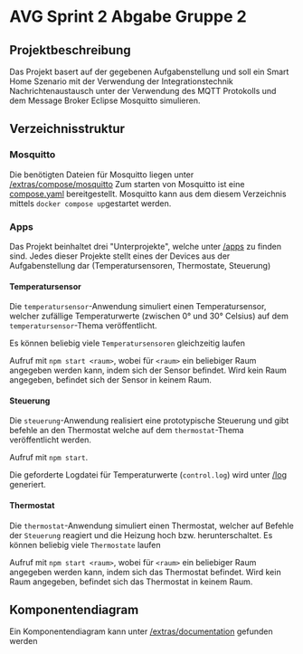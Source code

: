 # AVG Sprint 2 Abgabe Gruppe 2

## Projektbeschreibung

Das Projekt basert auf der gegebenen Aufgabenstellung und soll ein Smart Home Szenario mit der Verwendung der Integrationstechnik Nachrichtenaustausch unter der Verwendung
des MQTT Protokolls und dem Message Broker Eclipse Mosquitto simulieren.

## Verzeichnisstruktur

### Mosquitto

Die benötigten Dateien für Mosquitto liegen unter [/extras/compose/mosquitto](/extras/compose/mosquitto)
Zum starten von Mosquitto ist eine [compose.yaml](/extras/compose/mosquitto/compose.yaml) bereitgestellt.
Mosquitto kann aus dem diesem Verzeichnis mittels ```docker compose up```gestartet werden.

### Apps

Das Projekt beinhaltet drei "Unterprojekte", welche unter [/apps](/apps) zu finden sind.
Jedes dieser Projekte stellt eines der Devices aus der Aufgabenstellung dar (Temperatursensoren, Thermostate, Steuerung)

#### Temperatursensor

Die `temperatursensor`-Anwendung simuliert einen Temperatursensor, welcher zufällige Temperaturwerte (zwischen 0° und 30° Celsius) auf dem `temperatursensor`-Thema veröffentlicht.

Es können beliebig viele `Temperatursensoren` gleichzeitig laufen

Aufruf mit `npm start <raum>`, wobei für `<raum>` ein beliebiger Raum angegeben werden kann, indem sich der Sensor befindet. Wird kein Raum angegeben, befindet sich der Sensor in keinem Raum.

#### Steuerung

Die `steuerung`-Anwendung realisiert eine prototypische Steuerung und gibt befehle an den Thermostat welche auf dem `thermostat`-Thema veröffentlicht werden.

Aufruf mit `npm start`.

Die geforderte Logdatei für Temperaturwerte (`control.log`) wird unter [/log](/apps/steuerung/log) generiert.

#### Thermostat

Die `thermostat`-Anwendung simuliert einen Thermostat, welcher auf Befehle der `Steuerung` reagiert und die Heizung hoch bzw. herunterschaltet.
Es können beliebig viele `Thermostate` laufen

Aufruf mit `npm start <raum>`, wobei für `<raum>` ein beliebiger Raum angegeben werden kann, indem sich das Thermostat befindet. Wird kein Raum angegeben, befindet sich das Thermostat in keinem Raum.

## Komponentendiagram

Ein Komponentendiagram kann unter [/extras/documentation](/extras/documentation) gefunden werden
